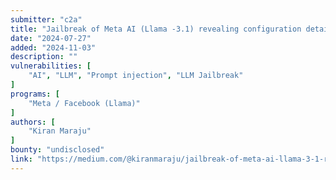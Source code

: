 ```yaml
---
submitter: "c2a"
title: "Jailbreak of Meta AI (Llama -3.1) revealing configuration details"
date: "2024-07-27"
added: "2024-11-03"
description: ""
vulnerabilities: [
    "AI", "LLM", "Prompt injection", "LLM Jailbreak"
]
programs: [
    "Meta / Facebook (Llama)"
]
authors: [
    "Kiran Maraju"
]
bounty: "undisclosed"
link: "https://medium.com/@kiranmaraju/jailbreak-of-meta-ai-llama-3-1-revealing-configuration-details-9f0759f5006a"
---
```




